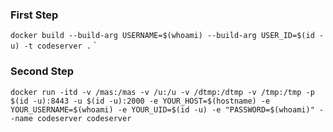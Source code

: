 ### First Step

`docker build --build-arg USERNAME=$(whoami) --build-arg USER_ID=$(id -u) -t codeserver .`
`


### Second Step

`docker run -itd -v /mas:/mas -v /u:/u -v /dtmp:/dtmp -v /tmp:/tmp -p $(id -u):8443 -u $(id -u):2000 -e YOUR_HOST=$(hostname) -e YOUR_USERNAME=$(whoami) -e YOUR_UID=$(id -u) -e "PASSWORD=$(whoami)" --name codeserver codeserver`


